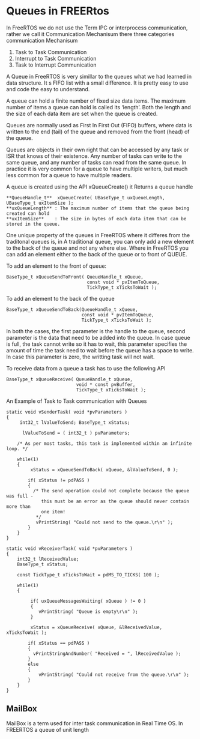 # Queues in FREERtos
In FreeRTOS we do not use the Term IPC or interprocess communication, rather we call  it Communication Mechanisum there three categories communication Mechanisum
1. Task to Task Communication
2. Interrupt to Task Communication
3. Task to Interrupt Communication

A Queue in FreeRTOS is very simillar to the queues what we had learned in data structure. It s FIFO list with a small difference. It is pretty easy to use and code the easy to understand.

A queue can hold a finite number of fixed size data items.  The maximum number of items a queue can hold is called its ‘length’.  Both the length and the size of each data item are set when the queue is created. 

Queues are normally used as First In First Out (FIFO) buffers, where data is written to the end (tail) of the queue and removed from the front (head) of the queue. 

Queues are objects in their own right that can be accessed by any task or ISR that knows of their existence.  Any number of tasks can write to the same queue, and any number of tasks can read from the same queue.  In practice it is very common for a queue to have multiple writers, but much less common for a queue to have multiple readers. 

A queue is created using the API  xQueueCreate()  it Returns a queue handle

```
**QueueHandle_t**  xQueueCreate( UBaseType_t uxQueueLength, UBaseType_t uxItemSize ); 
**uxQueueLength** : The maximum number of items that the queue being created can hold 
**uxItemSize**    : The size in bytes of each data item that can be stored in the queue. 
```
One unique property of the queues in FreeRTOS  where it differes from the traditonal queues is, in A traditional queue, you can only add a new element to the back of the queue and not any where else. Where in FreeRTOS you can add an element either to the back of the queue or to front of QUEUE.

To add an element to the front of queue:

```
BaseType_t xQueueSendToFront( QueueHandle_t xQueue, 
                              const void * pvItemToQueue,
                              TickType_t xTicksToWait );
```

To add an element to the back of the queue

```
BaseType_t xQueueSendToBack(QueueHandle_t xQueue,
                            const void * pvItemToQueue,
                            TickType_t xTicksToWait ); 
```

In both the cases, the first parameter is the handle to the queue, second parameter is the data that need to be added into the queue. In case queue is full, the task cannot write so it has to wait, this parameter specifies the amount of time the task need to wait before the queue has a space to write. In case this parameter is zero, the writting task will not wait.

To receive data from a queue a task has to use the following API

```
BaseType_t xQueueReceive( QueueHandle_t xQueue,                           
                          void * const pvBuffer,                           
                          TickType_t xTicksToWait ); 
```

An Example of Task to Task communication with Queues
```
static void vSenderTask( void *pvParameters ) 
{ 
     int32_t lValueToSend; BaseType_t xStatus; 
 
      lValueToSend = ( int32_t ) pvParameters; 
 
    /* As per most tasks, this task is implemented within an infinite loop. */     

    while(1)     
    {         
         xStatus = xQueueSendToBack( xQueue, &lValueToSend, 0 ); 
 
        if( xStatus != pdPASS )         
        {             
          /* The send operation could not complete because the queue was full -             
             this must be an error as the queue should never contain more than              
             one item! 
           */             
           vPrintString( "Could not send to the queue.\r\n" );         
        }     
    } 
} 
```

```
static void vReceiverTask( void *pvParameters )
{ 
    int32_t lReceivedValue; 
    BaseType_t xStatus; 
    
    const TickType_t xTicksToWait = pdMS_TO_TICKS( 100 ); 
  
    while(1)     
    {         
      
         if( uxQueueMessagesWaiting( xQueue ) != 0 )         
         {             
            vPrintString( "Queue is empty\r\n" );         
         } 
 
         xStatus = xQueueReceive( xQueue, &lReceivedValue, xTicksToWait ); 
 
        if( xStatus == pdPASS )   		
        {             
          vPrintStringAndNumber( "Received = ", lReceivedValue );         
        }         
        else         
        {             
            vPrintString( "Could not receive from the queue.\r\n" );         
        }     
    } 
} 
```

## MailBox
MailBox is a term used for inter task communication in Real Time OS. In FREERTOS a queue of unit length 
